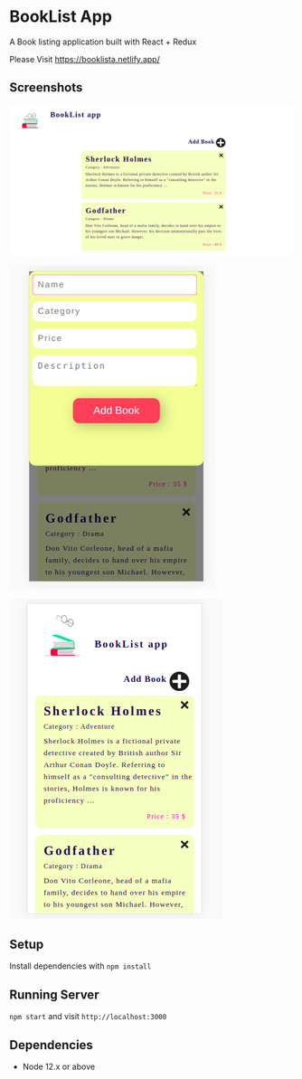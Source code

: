 # BookList App

A Book listing application built with React + Redux

Please Visit https://booklista.netlify.app/

## Screenshots

!["Main Page"](https://github.com/Meghanath91/booklist/blob/main/public/pictures/main-web.png)

!["Form"](https://github.com/Meghanath91/booklist/blob/main/public/pictures/main-form.png)

!["Mobile version"](https://github.com/Meghanath91/booklist/blob/main/public/pictures/main-mobile.png)


## Setup

Install dependencies with `npm install`

## Running Server

`npm start` and visit `http://localhost:3000`

## Dependencies

- Node 12.x or above
